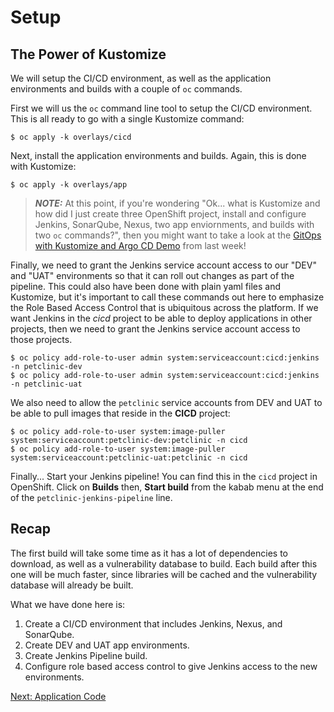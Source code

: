 # Setup

## The Power of Kustomize

We will setup the CI/CD environment, as well as the application environments and builds with a couple of `oc` commands.

First we will us the `oc` command line tool to setup the CI/CD environment. This is all ready to go with a single Kustomize command:
```
$ oc apply -k overlays/cicd
```

Next, install the application environments and builds.  Again, this is done with Kustomize:
```
$ oc apply -k overlays/app
```

> **_NOTE:_**  At this point, if you're wondering "Ok... what is Kustomize and how did I just create three OpenShift project, install and configure Jenkins, SonarQube, Nexus, two app enviornments, and builds with two `oc` commands?", then you might want to take a look at the [GitOps with Kustomize and Argo CD Demo](https://github.com/demo-thursday/gitops-kustomize-argocd) from last week!

Finally, we need to grant the Jenkins service account access to our "DEV" and "UAT" environments so that it can roll out changes as part of the pipeline.  This could also have been done with plain yaml files and Kustomize, but it's important to call these commands out here to emphasize the Role Based Access Control that is ubiquitous across the platform.  If we want Jenkins in the *cicd* project to be able to deploy applications in other projects, then we need to grant the Jenkins service account access to those projects.

```
$ oc policy add-role-to-user admin system:serviceaccount:cicd:jenkins -n petclinic-dev
$ oc policy add-role-to-user admin system:serviceaccount:cicd:jenkins -n petclinic-uat
```

We also need to allow the `petclinic` service accounts from DEV and UAT to be able to pull images that reside in the **CICD** project:
```
$ oc policy add-role-to-user system:image-puller system:serviceaccount:petclinic-dev:petclinic -n cicd
$ oc policy add-role-to-user system:image-puller system:serviceaccount:petclinic-uat:petclinic -n cicd
```

Finally... Start your Jenkins pipeline!  You can find this in the `cicd` project in OpenShift.  Click on **Builds** then, **Start build** from the kabab menu at the end of the `petclinic-jenkins-pipeline` line.

## Recap

The first build will take some time as it has a lot of dependencies to download, as well as a vulnerability database to build.  Each build after this one will be much faster, since libraries will be cached and the vulnerability database will already be built.

What we have done here is:
1) Create a CI/CD environment that includes Jenkins, Nexus, and SonarQube.
2) Create DEV and UAT app environments.
3) Create Jenkins Pipeline build.
4) Configure role based access control to give Jenkins access to the new environments.

[Next: Application Code](02-application-code.md)

